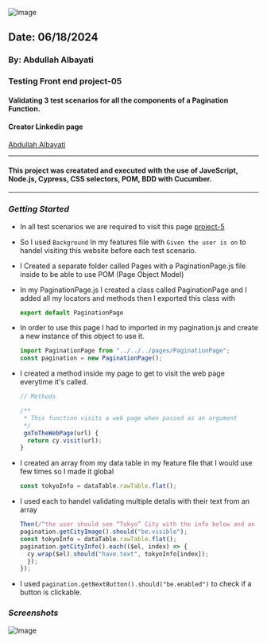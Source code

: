 ![Image](https://media.licdn.com/dms/image/C5112AQEi3UU4OEjOzA/article-cover_image-shrink_600_2000/0/1580304392113?e=2147483647&v=beta&t=p7dkkyO4guUHym_Ee-cizoYaqPPgu7IP9mjx3-pPXMU)

## Date: 06/18/2024

### By: Abdullah Albayati

### Testing Front end project-05

#### Validating 3 test scenarios for all the components of a Pagination Function.

#### Creator Linkedin page

[Abdullah Albayati](https://www.linkedin.com/in/albayati-abdullah/)

---

#### This project was creatated and executed with the use of JaveScript, Node.js, Cypress, CSS selectors, POM, BDD with Cucumber.

---

### _Getting Started_

- In all test scenarios we are required to visit this page [project-5](https://www.techglobal-training.com/frontend/project-5)
- So I used `Background` In my features file with `Given the user is on` to handel visiting this website before each test scenario.
- I Created a separate folder called Pages with a PaginationPage.js file inside to be able to use POM (Page Object Model)
- In my PaginationPage.js I created a class called PaginationPage and I added all my locators and methods then I exported this class with
  ```JavaScript
  export default PaginationPage
  ```
- In order to use this page I had to imported in my pagination.js and create a new instance of this object to use it.
  ```JavaScript
  import PaginationPage from "../../../pages/PaginationPage";
  const pagination = new PaginationPage();
  ```
- I created a method inside my page to get to visit the web page everytime it's called.

  ```JavaScript
  // Methods

  /**
   * This function visits a web page when passed as an argument
   */
   goToTheWebPage(url) {
    return cy.visit(url);
  }
  ```

- I created an array from my data table in my feature file that I would use few times so I made it global

  ```JavaScript
  const tokyoInfo = dataTable.rawTable.flat();
  ```

- I used each to handel validating multiple detalis with their text from an array

  ```JavaScript
  Then(/^the user should see “Tokyo” City with the info below and an image$/, (dataTable) => {
  pagination.getCityImage().should("be.visible");
  const tokyoInfo = dataTable.rawTable.flat();
  pagination.getCityInfo().each(($el, index) => {
    cy.wrap($el).should("have.text", tokyoInfo[index]);
    });
  });
  ```

- I used `pagination.getNextButton().should("be.enabled")` to check if a button is clickable.

### _Screenshots_

![Image](https://i.ibb.co/6ZTfyPD/Screenshot-2024-06-18-at-1-18-25-PM.png)
